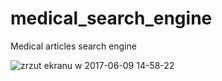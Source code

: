 # medical_search_engine
Medical articles search engine

![zrzut ekranu w 2017-06-09 14-58-22](https://user-images.githubusercontent.com/12546644/26976542-85f6cd74-4d24-11e7-93c0-78c758afdf5a.png)

